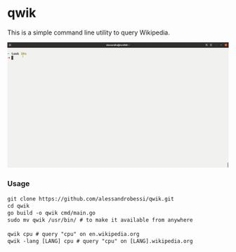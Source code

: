 # qwik

This is a simple command line utility to query Wikipedia.

![Example gif](example.gif)

### Usage
```shell script
git clone https://github.com/alessandrobessi/qwik.git
cd qwik
go build -o qwik cmd/main.go
sudo mv qwik /usr/bin/ # to make it available from anywhere

qwik cpu # query "cpu" on en.wikipedia.org
qwik -lang [LANG] cpu # query "cpu" on [LANG].wikipedia.org
```
